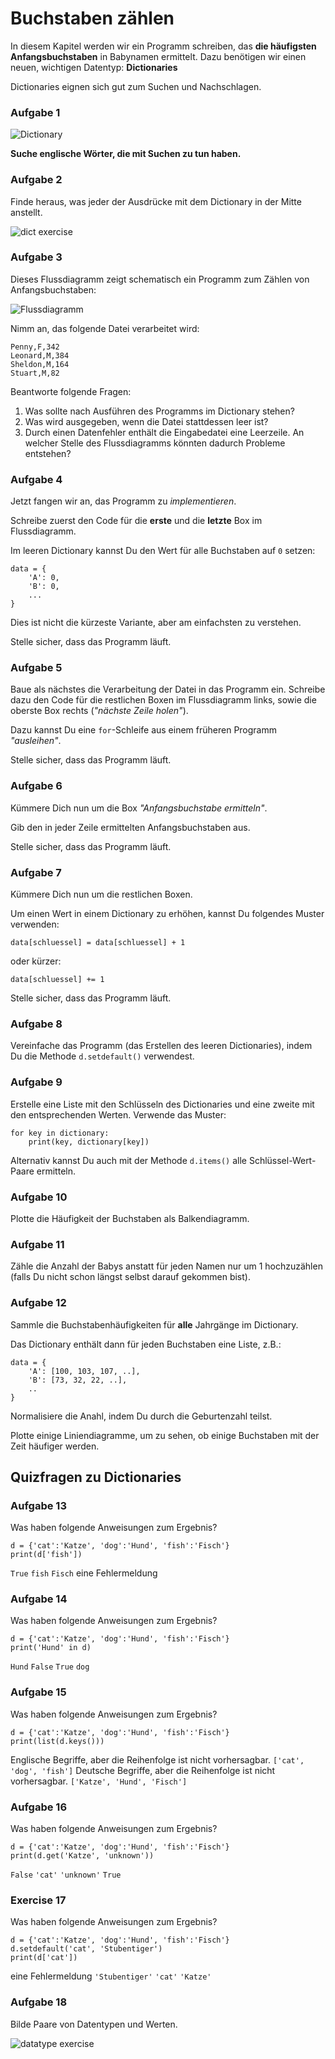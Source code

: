 
# Buchstaben zählen

In diesem Kapitel werden wir ein Programm schreiben, das **die häufigsten Anfangsbuchstaben** in Babynamen ermittelt. Dazu benötigen wir einen neuen, wichtigen Datentyp: **Dictionaries**

Dictionaries eignen sich gut zum Suchen und Nachschlagen.

### Aufgabe 1

![Dictionary](dict.png)

**Suche englische Wörter, die mit Suchen zu tun haben.**

### Aufgabe 2

Finde heraus, was jeder der Ausdrücke mit dem Dictionary in der Mitte anstellt.

![dict exercise](../exercises/dicts.png)


### Aufgabe 3

Dieses Flussdiagramm zeigt schematisch ein Programm zum Zählen von Anfangsbuchstaben:

![Flussdiagramm](zaehlen.png)

Nimm an, das folgende Datei verarbeitet wird:

    Penny,F,342
    Leonard,M,384
    Sheldon,M,164
    Stuart,M,82

Beantworte folgende Fragen:

1. Was sollte nach Ausführen des Programms im Dictionary stehen?
2. Was wird ausgegeben, wenn die Datei stattdessen leer ist?
3. Durch einen Datenfehler enthält die Eingabedatei eine Leerzeile. An welcher Stelle des Flussdiagramms könnten dadurch Probleme entstehen?


### Aufgabe 4

Jetzt fangen wir an, das Programm zu *implementieren*.

Schreibe zuerst den Code für die **erste** und die **letzte** Box im Flussdiagramm.

Im leeren Dictionary kannst Du den Wert für alle Buchstaben auf `0` setzen:

    data = {
    	'A': 0,
    	'B': 0,
    	...
    }

Dies ist nicht die kürzeste Variante, aber am einfachsten zu verstehen.

Stelle sicher, dass das Programm läuft.


### Aufgabe 5

Baue als nächstes die Verarbeitung der Datei in das Programm ein. Schreibe dazu den Code für die restlichen Boxen im Flussdiagramm links, sowie die oberste Box rechts (*"nächste Zeile holen"*).

Dazu kannst Du eine `for`-Schleife aus einem früheren Programm *"ausleihen"*.

Stelle sicher, dass das Programm läuft.


### Aufgabe 6

Kümmere Dich nun um die Box *"Anfangsbuchstabe ermitteln"*.

Gib den in jeder Zeile ermittelten Anfangsbuchstaben aus.

Stelle sicher, dass das Programm läuft.


### Aufgabe 7

Kümmere Dich nun um die restlichen Boxen.

Um einen Wert in einem Dictionary zu erhöhen, kannst Du folgendes Muster verwenden:

    data[schluessel] = data[schluessel] + 1

oder kürzer:

    data[schluessel] += 1

Stelle sicher, dass das Programm läuft.


### Aufgabe 8

Vereinfache das Programm (das Erstellen des leeren Dictionaries), indem Du die Methode `d.setdefault()` verwendest.


### Aufgabe 9

Erstelle eine Liste mit den Schlüsseln des Dictionaries und eine zweite mit den entsprechenden Werten. Verwende das Muster:

    for key in dictionary:
        print(key, dictionary[key])


Alternativ kannst Du auch mit der Methode `d.items()` alle Schlüssel-Wert-Paare ermitteln.


### Aufgabe 10

Plotte die Häufigkeit der Buchstaben als Balkendiagramm.


### Aufgabe 11

Zähle die Anzahl der Babys anstatt für jeden Namen nur um 1 hochzuzählen (falls Du nicht schon längst selbst darauf gekommen bist).

### Aufgabe 12

Sammle die Buchstabenhäufigkeiten für **alle** Jahrgänge im Dictionary.

Das Dictionary enthält dann für jeden Buchstaben eine Liste, z.B.:

    data = {
        'A': [100, 103, 107, ..],
        'B': [73, 32, 22, ..],
        ..
    }

Normalisiere die Anahl, indem Du durch die Geburtenzahl teilst.

Plotte einige Liniendiagramme, um zu sehen, ob einige Buchstaben mit der Zeit häufiger werden.


## Quizfragen zu Dictionaries

### Aufgabe 13

Was haben folgende Anweisungen zum Ergebnis?

    d = {'cat':'Katze', 'dog':'Hund', 'fish':'Fisch'}
    print(d['fish'])

<quiz name="">
    <question>
        <answer><code>True</code></answer>
        <answer><code>fish</code></answer>
        <answer correct><code>Fisch</code></answer>
        <answer>eine Fehlermeldung</answer>
        <explanation></explanation>
    </question>
</quiz>

### Aufgabe 14

Was haben folgende Anweisungen zum Ergebnis?

    d = {'cat':'Katze', 'dog':'Hund', 'fish':'Fisch'}
    print('Hund' in d)

<quiz name="">
    <question>
        <answer><code>Hund</code></answer>
        <answer correct><code>False</code></answer>
        <answer><code>True</code></answer>
        <answer><code>dog</code></answer>
        <explanation></explanation>
    </question>
</quiz>

### Aufgabe 15

Was haben folgende Anweisungen zum Ergebnis?

    d = {'cat':'Katze', 'dog':'Hund', 'fish':'Fisch'}
    print(list(d.keys()))

<quiz name="">
    <question>
        <answer correct>Englische Begriffe, aber die Reihenfolge ist nicht vorhersagbar.</answer>
        <answer><code>['cat', 'dog', 'fish']</code></answer>
        <answer>Deutsche Begriffe, aber die Reihenfolge ist nicht vorhersagbar.</answer>
        <answer><code>['Katze', 'Hund', 'Fisch']</code></answer>
        <explanation></explanation>
    </question>
</quiz>

### Aufgabe 16

Was haben folgende Anweisungen zum Ergebnis?

    d = {'cat':'Katze', 'dog':'Hund', 'fish':'Fisch'}
    print(d.get('Katze', 'unknown'))

<quiz name="">
    <question>
        <answer><code>False</code></answer>
        <answer><code>'cat'</code></answer>
        <answer correct><code>'unknown'</code></answer>
        <answer><code>True</code></answer>
        <explanation></explanation>
    </question>
</quiz>

### Exercise 17

Was haben folgende Anweisungen zum Ergebnis?

    d = {'cat':'Katze', 'dog':'Hund', 'fish':'Fisch'}
    d.setdefault('cat', 'Stubentiger')
    print(d['cat'])

<quiz name="">
    <question>
        <answer>eine Fehlermeldung</answer>
        <answer><code>'Stubentiger'</code></answer>
        <answer><code>'cat'</code></answer>
        <answer correct><code>'Katze'</code></answer>
        <explanation></explanation>
    </question>
</quiz>

### Aufgabe 18

Bilde Paare von Datentypen und Werten.

![datatype exercise](../exercises/datatypes.png)
